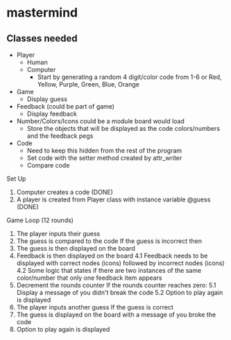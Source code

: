 # mastermind

## Classes needed
  * Player
    * Human
    * Computer
      * Start by generating a random 4 digit/color code from 1-6 or Red, Yellow, Purple, Green, Blue, Orange
  * Game
    * Display guess
  * Feedback (could be part of game)
    * Display feedback
  * Number/Colors/Icons could be a module board would load
    * Store the objects that will be displayed as the code colors/numbers and the feedback pegs
  * Code
    * Need to keep this hidden from the rest of the program
    * Set code with the setter method created by attr_writer
    * Compare code


Set Up
1. Computer creates a code (DONE)
2. A player is created from Player class with instance variable @guess (DONE)

Game Loop (12 rounds)
1. The player inputs their guess
2. The guess is compared to the code
If the guess is incorrect then
3. The guess is then displayed on the board
4. Feedback is then displayed on the board
  4.1 Feedback needs to be displayed with correct nodes (icons) followed by incorrect nodes (icons)
  4.2 Some logic that states if there are two instances of the same color/number that only one feedback item appears 
5. Decrement the rounds counter
  If the rounds counter reaches zero:
  5.1 Display a message of you didn't break the code
  5.2 Option to play again is displayed
6. The player inputs another guess
If the guess is correct
7. The guess is displayed on the board with a message of you broke the code
8. Option to play again is displayed